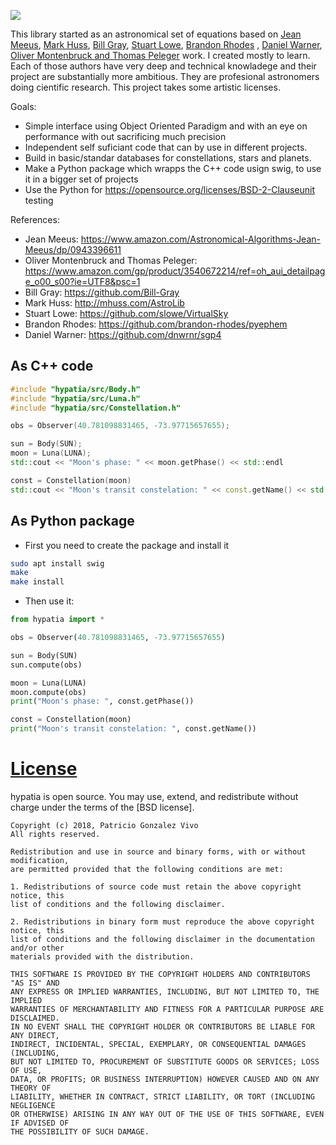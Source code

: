 ![](../docs/00.jpg)

This library started as an astronomical set of equations based on [Jean Meeus](https://en.wikipedia.org/wiki/Jean_Meeus), [Mark Huss](http://mhuss.com/AstroLib), [Bill Gray](https://github.com/Bill-Gray ), [Stuart Lowe](http://mhuss.com/AstroLib), [Brandon Rhodes](https://github.com/brandon-rhodes/pyephem) , [Daniel Warner](https://github.com/dnwrnr/sgp4), [Oliver Montenbruck and Thomas Peleger](https://www.amazon.com/gp/product/3540672214/ref=oh_aui_detailpage_o00_s00?ie=UTF8&psc=1) work. I created mostly to learn. Each of those authors have very deep and technical knowladege and their project are substantially more ambitious. They are profesional astronomers doing cientific research. This project takes some artistic licenses.

Goals:

- Simple interface using Object Oriented Paradigm and with an eye on performance with out sacrificing much precision
- Independent self suficiant code that can by use in different projects.
- Build in basic/standar databases for constellations, stars and planets.
- Make a Python package which wrapps the C++ code usign swig, to use it in a bigger set of projects
- Use the Python for https://opensource.org/licenses/BSD-2-Clauseunit testing

References:
 - Jean Meeus: https://www.amazon.com/Astronomical-Algorithms-Jean-Meeus/dp/0943396611
 - Oliver Montenbruck and Thomas Peleger: https://www.amazon.com/gp/product/3540672214/ref=oh_aui_detailpage_o00_s00?ie=UTF8&psc=1
 - Bill Gray: https://github.com/Bill-Gray 
 - Mark Huss: http://mhuss.com/AstroLib
 - Stuart Lowe: https://github.com/slowe/VirtualSky
 - Brandon Rhodes: https://github.com/brandon-rhodes/pyephem
 - Daniel Warner: https://github.com/dnwrnr/sgp4

## As C++ code

```cpp
#include "hypatia/src/Body.h"
#include "hypatia/src/Luna.h"
#include "hypatia/src/Constellation.h"

obs = Observer(40.781098831465, -73.97715657655);

sun = Body(SUN);
moon = Luna(LUNA);
std::cout << "Moon's phase: " << moon.getPhase() << std::endl

const = Constellation(moon)
std::cout << "Moon's transit constelation: " << const.getName() << std::endl
```

## As Python package

* First you need to create the package and install it

```bash
sudo apt install swig
make
make install
```

* Then use it:

```python
from hypatia import *

obs = Observer(40.781098831465, -73.97715657655)

sun = Body(SUN)
sun.compute(obs)

moon = Luna(LUNA)
moon.compute(obs)
print("Moon's phase: ", const.getPhase())

const = Constellation(moon)
print("Moon's transit constelation: ", const.getName())
```

# [License](LICENSE)

hypatia is open source. You may use, extend, and redistribute without charge under the terms of the [BSD license].

```
Copyright (c) 2018, Patricio Gonzalez Vivo
All rights reserved.

Redistribution and use in source and binary forms, with or without modification, 
are permitted provided that the following conditions are met:

1. Redistributions of source code must retain the above copyright notice, this
list of conditions and the following disclaimer.

2. Redistributions in binary form must reproduce the above copyright notice, this
list of conditions and the following disclaimer in the documentation and/or other
materials provided with the distribution.

THIS SOFTWARE IS PROVIDED BY THE COPYRIGHT HOLDERS AND CONTRIBUTORS "AS IS" AND 
ANY EXPRESS OR IMPLIED WARRANTIES, INCLUDING, BUT NOT LIMITED TO, THE IMPLIED 
WARRANTIES OF MERCHANTABILITY AND FITNESS FOR A PARTICULAR PURPOSE ARE DISCLAIMED. 
IN NO EVENT SHALL THE COPYRIGHT HOLDER OR CONTRIBUTORS BE LIABLE FOR ANY DIRECT, 
INDIRECT, INCIDENTAL, SPECIAL, EXEMPLARY, OR CONSEQUENTIAL DAMAGES (INCLUDING, 
BUT NOT LIMITED TO, PROCUREMENT OF SUBSTITUTE GOODS OR SERVICES; LOSS OF USE, 
DATA, OR PROFITS; OR BUSINESS INTERRUPTION) HOWEVER CAUSED AND ON ANY THEORY OF 
LIABILITY, WHETHER IN CONTRACT, STRICT LIABILITY, OR TORT (INCLUDING NEGLIGENCE 
OR OTHERWISE) ARISING IN ANY WAY OUT OF THE USE OF THIS SOFTWARE, EVEN IF ADVISED OF
THE POSSIBILITY OF SUCH DAMAGE.
```